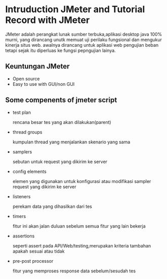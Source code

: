 # Intruduction JMeter and Tutorial Record with JMeter

JMeter adalah perangkat lunak sumber terbuka,aplikasi desktop java 100% murni,
yang dirancang unutk memuat uji perilaku fungsional dan mengukur kinerja situs web.
awalnya dirancang untuk aplikasi web pengujian beban tetapi sejak itu diperluas ke
fungsi pepngujian lainya.

## Keuntungan JMeter

- Open source
- Easy to use with GUI/non GUI

## Some compenents of jmeter script

- test plan 

  rencana besar tes yang akan dilakukan(parent)

- thread groups

  kumpulan thread yang menjalankan skenario yang sama

- samplers

  sebutan untuk request yang dikirim ke server

- config elements

  elemen yang digunakan untuk konfigurasi atau modifikasi sampler request yang 
  dikirim ke server

- listeners 

  perekam data yang dihasilkan dari tes

- timers

  fitur ini akan jalan duluan sebelum semua fitur yang lain bekerja

- assertions

  seperti assert pada API/Web/testing,merupakan kriteria tambahan apakah sesuai atau tidak

- pre-post processor

  fitur yang memproses response data sebelum/sesudah tes